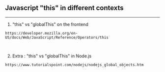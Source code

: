 
## Javascript "this" in different contexts

---

1. "this" vs "globalThis" on the frontend
```
https://developer.mozilla.org/en-US/docs/Web/JavaScript/Reference/Operators/this
```

<br>

2. Extra : "this" vs "globalThis" in Node.js

```
https://www.tutorialspoint.com/nodejs/nodejs_global_objects.htm
```